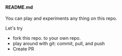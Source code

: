 #### README.md
You can play and experiments any thing on this repo.

Let's try
* fork this repo. to your own repo.
* play around with git: commit, pull, and push
* Create PR
